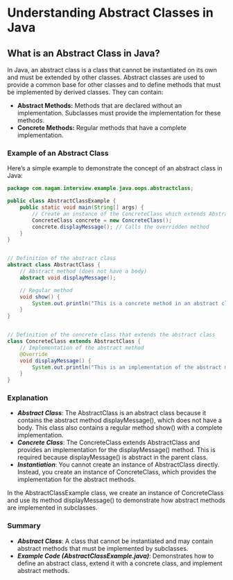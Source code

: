 # Understanding Abstract Classes in Java

## What is an Abstract Class in Java?

In Java, an abstract class is a class that cannot be instantiated on its own and must be extended by other classes. Abstract classes are used to provide a common base for other classes and to define methods that must be implemented by derived classes. They can contain:

- **Abstract Methods:** Methods that are declared without an implementation. Subclasses must provide the implementation for these methods.
- **Concrete Methods:** Regular methods that have a complete implementation.

### Example of an Abstract Class

Here’s a simple example to demonstrate the concept of an abstract class in Java:

```java
package com.nagam.interview.example.java.oops.abstractclass;

public class AbstractClassExample {
    public static void main(String[] args) {
        // Create an instance of the ConcreteClass which extends AbstractClass
        ConcreteClass concrete = new ConcreteClass();
        concrete.displayMessage(); // Calls the overridden method
    }
}
```

```java

// Definition of the abstract class
abstract class AbstractClass {
    // Abstract method (does not have a body)
    abstract void displayMessage();

    // Regular method
    void show() {
        System.out.println("This is a concrete method in an abstract class.");
    }
}
```

```java

// Definition of the concrete class that extends the abstract class
class ConcreteClass extends AbstractClass {
    // Implementation of the abstract method
    @Override
    void displayMessage() {
        System.out.println("This is an implementation of the abstract method.");
    }
}
```

### Explanation
- ***Abstract Class***: The AbstractClass is an abstract class because it contains the abstract method displayMessage(), which does not have a body. This class also contains a regular method show() with a complete implementation.
- ***Concrete Class***: The ConcreteClass extends AbstractClass and provides an implementation for the displayMessage() method. This is required because displayMessage() is abstract in the parent class.
- ***Instantiation***: You cannot create an instance of AbstractClass directly. Instead, you create an instance of ConcreteClass, which provides the implementation for the abstract methods.

In the AbstractClassExample class, we create an instance of ConcreteClass and use its method displayMessage() to demonstrate how abstract methods are implemented in subclasses.

### Summary

- ***Abstract Class***: A class that cannot be instantiated and may contain abstract methods that must be implemented by subclasses.
- ***Example Code (AbstractClassExample.java)***: Demonstrates how to define an abstract class, extend it with a concrete class, and implement abstract methods.

